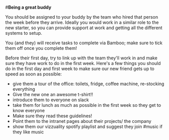 #**Being a great buddy**

You should be assigned to your buddy by the team who hired that person the week before they arrive. Ideally you would work in a similar role to the new starter, so you can provide support at work and getting all the different systems to setup. 

You (and they) will receive tasks to complete via Bamboo; make sure to tick them off once you complete them!

Before their first day, try to link up with the team they'll work in and make sure they have work to do in the first week. Here's a few things you should do in the first day and first week to make sure our new friend gets up to speed as soon as possible:

- give them a tour of the office: toilets, fridge, coffee machine, re-stocking everything
- Give the new one an awesome t-shirt!!
- introduce them to everyone on slack
- take them for lunch as much as possible in the first week so they get to know everyone
- Make sure they read these guidelines!
- Point them to the intranet pages about their projects/ the company
- show them our vizzuality spotify playlist and suggest they join #music if they like music
